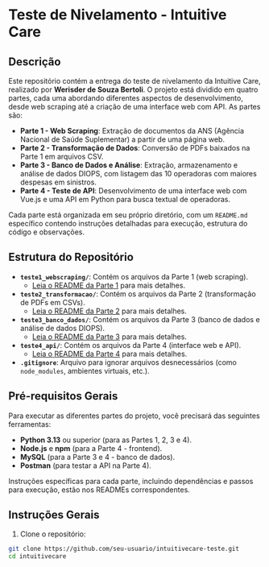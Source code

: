 # Teste de Nivelamento - Intuitive Care

## Descrição

Este repositório contém a entrega do teste de nivelamento da Intuitive Care, realizado por **Werisder de Souza Bertoli**. O projeto está dividido em quatro partes, cada uma abordando diferentes aspectos de desenvolvimento, desde web scraping até a criação de uma interface web com API. As partes são:

- **Parte 1 - Web Scraping**: Extração de documentos da ANS (Agência Nacional de Saúde Suplementar) a partir de uma página web.
- **Parte 2 - Transformação de Dados**: Conversão de PDFs baixados na Parte 1 em arquivos CSV.
- **Parte 3 - Banco de Dados e Análise**: Extração, armazenamento e análise de dados DIOPS, com listagem das 10 operadoras com maiores despesas em sinistros.
- **Parte 4 - Teste de API**: Desenvolvimento de uma interface web com Vue.js e uma API em Python para busca textual de operadoras.

Cada parte está organizada em seu próprio diretório, com um `README.md` específico contendo instruções detalhadas para execução, estrutura do código e observações.

## Estrutura do Repositório

- **`teste1_webscraping/`**: Contém os arquivos da Parte 1 (web scraping).
  - [Leia o README da Parte 1](teste1_webscraping/README.md) para mais detalhes.
- **`teste2_transformacao/`**: Contém os arquivos da Parte 2 (transformação de PDFs em CSVs).
  - [Leia o README da Parte 2](teste2_transformacao/README.md) para mais detalhes.
- **`teste3_banco_dados/`**: Contém os arquivos da Parte 3 (banco de dados e análise de dados DIOPS).
  - [Leia o README da Parte 3](teste3_banco_dados/README.md) para mais detalhes.
- **`teste4_api/`**: Contém os arquivos da Parte 4 (interface web e API).
  - [Leia o README da Parte 4](teste4_api/README.md) para mais detalhes.
- **`.gitignore`**: Arquivo para ignorar arquivos desnecessários (como `node_modules`, ambientes virtuais, etc.).

## Pré-requisitos Gerais

Para executar as diferentes partes do projeto, você precisará das seguintes ferramentas:

- **Python 3.13** ou superior (para as Partes 1, 2, 3 e 4).
- **Node.js** e **npm** (para a Parte 4 - frontend).
- **MySQL** (para a Parte 3 e 4 - banco de dados).
- **Postman** (para testar a API na Parte 4).

Instruções específicas para cada parte, incluindo dependências e passos para execução, estão nos READMEs correspondentes.

## Instruções Gerais

1. Clone o repositório:

```bash
git clone https://github.com/seu-usuario/intuitivecare-teste.git
cd intuitivecare
